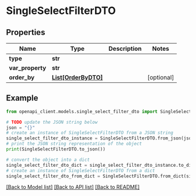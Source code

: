 # SingleSelectFilterDTO


## Properties

Name | Type | Description | Notes
------------ | ------------- | ------------- | -------------
**type** | **str** |  | 
**var_property** | **str** |  | 
**order_by** | [**List[OrderByDTO]**](OrderByDTO.md) |  | [optional] 

## Example

```python
from openapi_client.models.single_select_filter_dto import SingleSelectFilterDTO

# TODO update the JSON string below
json = "{}"
# create an instance of SingleSelectFilterDTO from a JSON string
single_select_filter_dto_instance = SingleSelectFilterDTO.from_json(json)
# print the JSON string representation of the object
print(SingleSelectFilterDTO.to_json())

# convert the object into a dict
single_select_filter_dto_dict = single_select_filter_dto_instance.to_dict()
# create an instance of SingleSelectFilterDTO from a dict
single_select_filter_dto_from_dict = SingleSelectFilterDTO.from_dict(single_select_filter_dto_dict)
```
[[Back to Model list]](../README.md#documentation-for-models) [[Back to API list]](../README.md#documentation-for-api-endpoints) [[Back to README]](../README.md)


